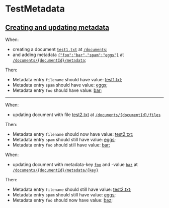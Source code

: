 # TestMetadata

## [Creating and updating metadata](- 'createDocumentWithMetadata')

When:

 - creating a document [`test1.txt`](- "#filename") at [`/documents`](- "#documentEndpoint");
 - and adding metadata [`{"foo":"bar","spam":"eggs"}`](- "#metadata") at [`/documents/{documentId}/metadata`](- "#metadataEndpoint");

[ ](- "#doc=createDocumentWithMetadata(#filename, #documentEndpoint, #metadata, #metadataEndpoint)")
Then:

 - Metadata entry `filename` should have value: [test1.txt](- "?=#doc.filename");
 - Metadata entry `spam` should have value: [eggs](- "?=#doc.spam");
 - Metadata entry `foo` should have value: [bar](- "?=#doc.foo");

---

When:

 - updating document with 
   file [test2.txt](- "#newFilename") at [`/documents/{documentId}/files`](- "#documentFileEndpoint")
   [ ](- "#doc2=updateDocumentFilename(#documentFileEndpoint, #doc.documentId, #newFilename)")

Then:

 - Metadata entry `filename` should now have value: [test2.txt](- "?=#doc2.filename");
 - Metadata entry `spam` should still have value: [eggs](- "?=#doc2.spam");
 - Metadata entry `foo` should still have value: [bar](- "?=#doc2.foo");

When:

 - updating document with 
   metadata-key [`foo`](- "#updatedKey") and -value [`baz`](- "#updatedValue") at [`/documents/{documentId}/metadata/{key}`](- "#documentMetadataEndpoint")
   [ ](- "#doc3=updateMetadataEntry(#documentMetadataEndpoint, #doc.documentId, #updatedKey, #updatedValue)")

Then:

 - Metadata entry `filename` should still have value: [test2.txt](- "?=#doc3.filename");
 - Metadata entry `spam` should still have value: [eggs](- "?=#doc3.spam");
 - Metadata entry `foo` should now have value: [baz](- "?=#doc3.foo");
 